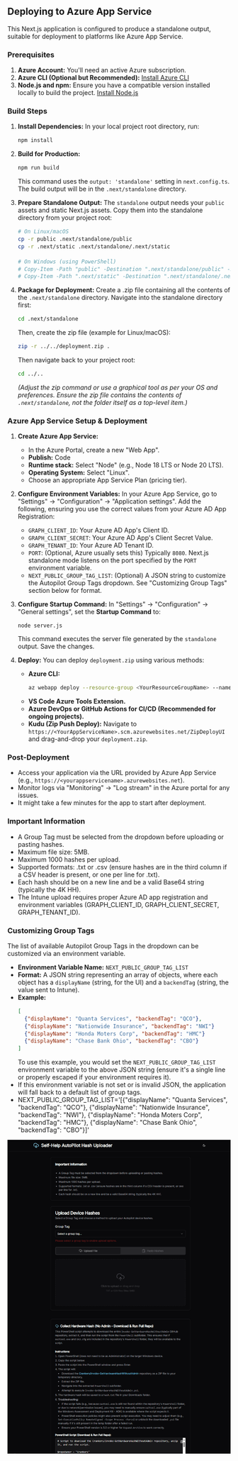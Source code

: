 ## Deploying to Azure App Service

This Next.js application is configured to produce a standalone output, suitable for deployment to platforms like Azure App Service.

### Prerequisites

1.  **Azure Account:** You'll need an active Azure subscription.
2.  **Azure CLI (Optional but Recommended):** [Install Azure CLI](https://docs.microsoft.com/en-us/cli/azure/install-azure-cli)
3.  **Node.js and npm:** Ensure you have a compatible version installed locally to build the project. [Install Node.js](https://nodejs.org/en)

### Build Steps

1.  **Install Dependencies:**
    In your local project root directory, run:
    ```bash
    npm install
    ```

2.  **Build for Production:**
    ```bash
    npm run build
    ```
    This command uses the `output: 'standalone'` setting in `next.config.ts`. The build output will be in the `.next/standalone` directory.

3.  **Prepare Standalone Output:**
    The `standalone` output needs your `public` assets and static Next.js assets. Copy them into the standalone directory from your project root:
    ```bash
    # On Linux/macOS
    cp -r public .next/standalone/public
    cp -r .next/static .next/standalone/.next/static

    # On Windows (using PowerShell)
    # Copy-Item -Path "public" -Destination ".next/standalone/public" -Recurse -Force
    # Copy-Item -Path ".next/static" -Destination ".next/standalone/.next/static" -Recurse -Force
    ```

4.  **Package for Deployment:**
    Create a .zip file containing all the contents of the `.next/standalone` directory.
    Navigate into the standalone directory first:
    ```bash
    cd .next/standalone
    ```
    Then, create the zip file (example for Linux/macOS):
    ```bash
    zip -r ../../deployment.zip .
    ```
    Then navigate back to your project root:
    ```bash
    cd ../..
    ```
    *(Adjust the zip command or use a graphical tool as per your OS and preferences. Ensure the zip file contains the contents of `.next/standalone`, not the folder itself as a top-level item.)*

### Azure App Service Setup & Deployment

1.  **Create Azure App Service:**
    *   In the Azure Portal, create a new "Web App".
    *   **Publish:** Code
    *   **Runtime stack:** Select "Node" (e.g., Node 18 LTS or Node 20 LTS).
    *   **Operating System:** Select "Linux".
    *   Choose an appropriate App Service Plan (pricing tier).

2.  **Configure Environment Variables:**
    In your Azure App Service, go to "Settings" -> "Configuration" -> "Application settings". Add the following, ensuring you use the correct values from your Azure AD App Registration:
    *   `GRAPH_CLIENT_ID`: Your Azure AD App's Client ID.
    *   `GRAPH_CLIENT_SECRET`: Your Azure AD App's Client Secret Value.
    *   `GRAPH_TENANT_ID`: Your Azure AD Tenant ID.
    *   `PORT`: (Optional, Azure usually sets this) Typically `8080`. Next.js standalone mode listens on the port specified by the `PORT` environment variable.
    *   `NEXT_PUBLIC_GROUP_TAG_LIST`: (Optional) A JSON string to customize the Autopilot Group Tags dropdown. See "Customizing Group Tags" section below for format.

3.  **Configure Startup Command:**
    In "Settings" -> "Configuration" -> "General settings", set the **Startup Command** to:
    ```
    node server.js
    ```
    This command executes the server file generated by the `standalone` output. Save the changes.

4.  **Deploy:**
    You can deploy `deployment.zip` using various methods:
    *   **Azure CLI:**
        ```bash
        az webapp deploy --resource-group <YourResourceGroupName> --name <YourAppServiceName> --src-path deployment.zip --type zip
        ```
    *   **VS Code Azure Tools Extension.**
    *   **Azure DevOps or GitHub Actions for CI/CD (Recommended for ongoing projects).**
    *   **Kudu (Zip Push Deploy):** Navigate to `https://<YourAppServiceName>.scm.azurewebsites.net/ZipDeployUI` and drag-and-drop your `deployment.zip`.

### Post-Deployment

*   Access your application via the URL provided by Azure App Service (e.g., `https://<yourappservicename>.azurewebsites.net`).
*   Monitor logs via "Monitoring" -> "Log stream" in the Azure portal for any issues.
*   It might take a few minutes for the app to start after deployment.


### Important Information
*   A Group Tag must be selected from the dropdown before uploading or pasting hashes.
*   Maximum file size: 5MB.
*   Maximum 1000 hashes per upload.
*   Supported formats: .txt or .csv (ensure hashes are in the third column if a CSV header is present, or one per line for .txt).
*   Each hash should be on a new line and be a valid Base64 string (typically the 4K HH).
*   The Intune upload requires proper Azure AD app registration and environment variables (GRAPH_CLIENT_ID, GRAPH_CLIENT_SECRET, GRAPH_TENANT_ID).

### Customizing Group Tags
The list of available Autopilot Group Tags in the dropdown can be customized via an environment variable.
*   **Environment Variable Name:** `NEXT_PUBLIC_GROUP_TAG_LIST`
*   **Format:** A JSON string representing an array of objects, where each object has a `displayName` (string, for the UI) and a `backendTag` (string, the value sent to Intune).
*   **Example:**
    ```json
    [
      {"displayName": "Quanta Services", "backendTag": "QCO"},
      {"displayName": "Nationwide Insurance", "backendTag": "NWI"}
      {"displayName": "Honda Moters Corp", "backendTag": "HMC"}
      {"displayName": "Chase Bank Ohio", "backendTag": "CBO"}
    ]
    ```
    To use this example, you would set the `NEXT_PUBLIC_GROUP_TAG_LIST` environment variable to the above JSON string (ensure it's a single line or properly escaped if your environment requires it).
*   If this environment variable is not set or is invalid JSON, the application will fall back to a default list of group tags.
*   NEXT_PUBLIC_GROUP_TAG_LIST='[{"displayName": "Quanta Services", "backendTag": "QCO"}, {"displayName": "Nationwide Insurance", "backendTag": "NWI"}, {"displayName": "Honda Moters Corp", "backendTag": "HMC"}, {"displayName": "Chase Bank Ohio", "backendTag": "CBO"}]'

![Example Image](https://github.com/Crankers/AutoPilot-Hash-Upload/blob/Dev/docs/Example.png?raw=true)

